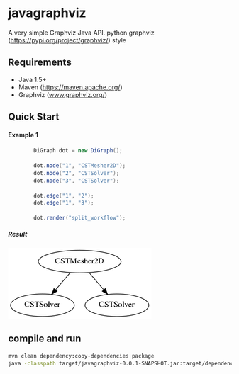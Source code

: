 # javagraphviz

A very simple Graphviz Java API.
python graphviz (https://pypi.org/project/graphviz/) style

## Requirements

* Java 1.5+
* Maven (https://maven.apache.org/)
* Graphviz (www.graphviz.org/)

## Quick Start

#### Example 1
```java
		DiGraph dot = new DiGraph();
		
		dot.node("1", "CSTMesher2D");
		dot.node("2", "CSTSolver");
		dot.node("3", "CSTSolver");
		
		dot.edge("1", "2");
		dot.edge("1", "3");
		
		dot.render("split_workflow");

```

##### Result
![Example 1](https://github.com/hgkim2004/javagraphviz/blob/master/split_workflow.png)

## compile and run
```bash
mvn clean dependency:copy-dependencies package
java -classpath target/javagraphviz-0.0.1-SNAPSHOT.jar:target/dependency/commons-exec-1.3.jar javagraphviz.App
```

